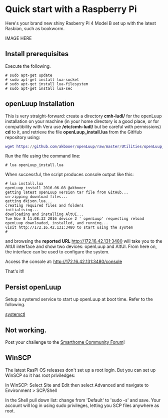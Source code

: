 # Quick start with a Raspberry Pi

Here's your brand new shiny Rasberry Pi 4 Model B set up with the latest Rasbian, such as bookworm.

IMAGE HERE

## Install prerequisites
Execute the following.

```text
# sudo apt-get update
# sudo apt-get install lua-socket
# sudo apt-get install lua-filesystem
# sudo apt-get install lua-sec
```

## openLuup Installation
This is very straight-forward: create a directory **cmh-ludl/** for the openLuup installation on your machine (in your home directory is a good place, or for compatibility with Vera use **/etc/cmh-ludl/** but be careful with permissions) **cd** to it, and retrieve the file **openLuup_install.lua** from the GitHub repository using:

```lua
wget https://github.com/akbooer/openLuup/raw/master/Utilities/openLuup_install.lua
```

Run the file using the command line:

```text
# lua openLuup_install.lua
```

When successful, the script produces console output like this:

```text
# lua install.lua
openLuup_install 2016.06.08 @akbooer
getting latest openLuup version tar file from GitHub...
un-zipping download files...
getting dkjson.lua...
creating required files and folders
initialising...
downloading and installing AltUI...
Tue Nov 8 11:08:32 2016 device 2 ' openLuup' requesting reload
openLuup downloaded, installed, and running...
visit http://172.16.42.131:3480 to start using the system
#
```

and browsing the **reported URL** http://172.16.42.131:3480 will take you to the AltUI interface and show two devices: openLuup and AltUI. From here on, the interface can be used to configure the system.

Access the console at: http://172.16.42.131:3480/console

That's it!!

## Persist openLuup
Setup a systemd service to start up openLuup at boot time. Refer to the following.

[systemctl](/openluup?id=systemctl-with-/etcsystemd/system/openluup.service)

## Not working.
Post your challenge to the [Smarthome Community Forum](https://smarthome.community/)!

## WinSCP
The latest RasPi OS releases don't set up a root login. But you can set up WinSCP so it has root priviledges:

In WinSCP:
Select Site and Edit then select Advanced and navigate to Environment > SCP/Shell

In the Shell pull down list: change from 'Default' to 'sudo -s' and save. Your account will log in using sudo privileges, letting you SCP files anywhere as root.

